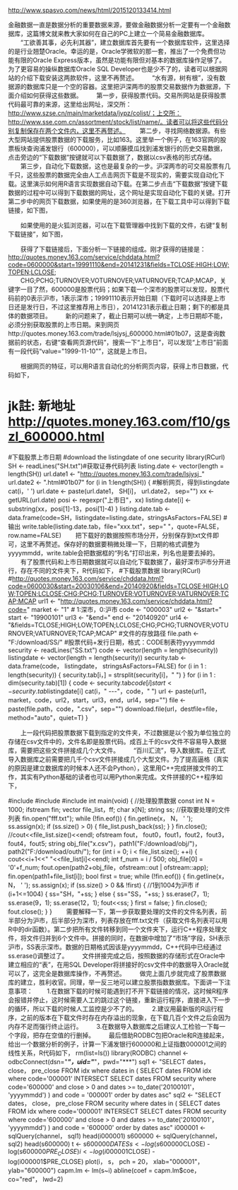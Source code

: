 http://www.spasvo.com/news/html/2015120133414.html

金融数据一直是数据分析的重要数据来源，要做金融数据分析一定要有一个金融数据库，这篇博文就来教大家如何在自己的PC上建立一个简易金融数据库。
　　“工欲善其事，必先利其器”，建立数据库首先要有一个数据库软件，这里选择的是行业翘楚Oracle。幸运的是，Oracle学微软的那一套，推出了一个免费但功能有限的Oracle Express版本，虽然是功能有限但对基本的数据库操作足够了。为了更容易的操纵数据库Oracle SQL Developer也是少不了的，读者可以根据网站的介绍下载安装这两款软件，这里不再赘述。
　　“水有源，树有根”，没有数据源的数据库只是一个空的容器。这里把沪深两市的股票交易数据作为数据源，下面介绍如何获得这些数据。
　　第一步，获得股票代码。交易所网站是获得股票代码最可靠的来源，这里给出网址，深交所：http://www.szse.cn/main/marketdata/jypz/colist/；上交所：http://www.sse.com.cn/assortment/stock/list/name/。读者可以将这些代码分别复制保存在两个文件内，这里不再赘述。
　　第二步，寻找网络数据源。有些大型网站提供股票数据的下载服务，比如163。这里举一个例子，在163官网的股票板块查询浦发银行（600000），可以顺藤摸瓜找到浦发银行的历史交易数据，点击旁边的“下载数据”按键就可以下载数据了，数据以csv表格的形式存储。
　　第三步，自动化下载数据，这也是最复杂的一步。沪深两市的可交易股票有几千只，这些股票的数据完全由人工点击网页下载是不现实的，需要实现自动化下载。这里演示如何用R语言实现数据自动下载。在第二步点击“下载数据”按键下载数据的过程中可以得到下载数据的网址，这个网址是实现自动化下载的关键。打开第二步中的网页下载数据，如果使用的是360浏览器，在下载工具中可以得到下载链接，如下图，

　　如果使用的是火狐浏览器，可以在下载管理器中找到下载的文件，右键“复制下载链接”，如下图，

　　获得了下载链接后，下面分析一下链接的组成。刚才获得的链接是：http://quotes.money.163.com/service/chddata.html?code=0600000&start=19991110&end=20141231&fields=TCLOSE;HIGH;LOW;TOPEN;LCLOSE;
　　CHG;PCHG;TURNOVER;VOTURNOVER;VATURNOVER;TCAP;MCAP，关键字一目了然，600000是股票代码；如果下载一个深市的股票可以发现，股票代码前的0表示沪市，1表示深市；19991110表示开始日期（下载时可以选择是上市日还是发行日，不过这里推荐用上市日），20141231表示截止日期；剩下的都是具体的数据项目。
　　新的问题来了，截止日期可以统一确定，上市日期却不能，必须分别获取股票的上市日期。来到网页http://quotes.money.163.com/trade/lsjysj_600000.html#01b07，这是查询数据前的状态，右键“查看网页源代码”，搜索一下“上市日”，可以发现“上市日”前面有一段代码“value="1999-11-10"”，这就是上市日。

　　根据网页的特征，可以用R语言自动化的分析网页内容，获得上市日数据，代码如下，

# jk註: 新地址 http://quotes.money.163.com/f10/gszl_600000.html
#下载股票上市日期
#download the listingdate of one security
library(RCurl)
SH <- readLines("SH.txt")#获取证券代码列表
listing.date <- vector(length = length(SH))
url.date1 <- "http://quotes.money.163.com/trade/lsjysj_"
url.date2 <- ".html#01b07"
for (i in 1:length(SH))
{
#解析网页，得到listingdate
cat(i，' ')
url.date <- paste(url.date1， SH[i]， url.date2， sep="")
xx <- getURL(url.date)
posi <- regexpr("上市日"，xx)
listing.date[i] <- substring(xx，posi[1]-13，posi[1]-4)
}
listing.date.tab <- data.frame(code=SH，listingdate=listing.date，stringsAsFactors=FALSE)
#输出
write.table(listing.date.tab，file="xxx.txt"，sep="	"，quote=FALSE，row.name=FALSE)
　　把下载好的数据按照市场分开，分别保存到txt文件即可，这里不再赘述。保存好的数据要稍微处理一下，日期的格式调整为yyyymmdd，write.table会把数据框的“列名”打印出来，列名也是要去掉的。
　　有了股票代码和上市日期数据就可以自动化下载数据了，最好深市沪市分开进行，存在不同的文件夹下，R代码如下，
#下载股票数据
library(RCurl)
#http://quotes.money.163.com/service/chddata.html?code=0600030&start=20030106&end=20140920&fields=TCLOSE;HIGH;LOW;TOPEN;LCLOSE;CHG;PCHG;TURNOVER;VOTURNOVER;VATURNOVER;TCAP;MCAP
url1    <- "http://quotes.money.163.com/service/chddata.html?code="
market  <- "1" # 1:深市，0:沪市
code    <- "000003"
url2    <- "&start="
start   <- "19900101"
url3    <- "&end="
end     <- "20140920"
url4    <- "&fields=TCLOSE;HIGH;LOW;TOPEN;LCLOSE;CHG;PCHG;TURNOVER;VOTURNOVER;VATURNOVER;TCAP;MCAP"
#文件的存放路径
file.path   <- "F:/download/SS/"
#股票代码+发行日期，格式：CODE制表符yyyymmdd
security <- readLines("SS.txt")
code <- vector(length = length(security))
listingdate <- vector(length = length(security))
security.tab <- data.frame(code， listingdate， stringsAsFactors=FALSE)
for (i in 1 : length(security))
{
security.tab[i，] = strsplit(security[i]，"	")
}
for (i in 1 : dim(security.tab)[1])
{
code <- security.tab$code[i]
start <- security.tab$listingdate[i]
cat(i，"	---"，code，" ")
url <- paste(url1，market，code，url2，start，url3，end，url4，sep="")
file <- paste(file.path，code，".csv"，sep="")
download.file(url，destfile=file， method="auto"，quiet=T)
}

　　上一段代码把股票数据下载到指定的文件夹，不过数据是以个股为单位独立的存储在csv文件中的，文件名即是股票代码。成百上千的csv文件不容易导入数据库，需要把这些文件拼接成几个大文件。
　　“百川汇流”，导入数据库。在正式导入数据库之前需要把几千个csv文件拼接成几个大型文件。为了提高逼格（真实的原因是建立数据库的时候本人还不会Python），这里用C++完成拼接文件的工作，其实有Python基础的读者也可以用Python来完成。文件拼接的C++程序如下，

#include <vector>
#include <fstream>
#include <string>
int main(void)
{
//处理股票数据
const int N = 1000;
ifstream fin;
vector<string> file_list，ff;
char  x[N];
string ss;
//获取要处理的文件列表
fin.open("fff.txt");
while (!fin.eof())
{
fin.getline(x， N， ' ');
ss.assign(x);
if (ss.size() > 0)
{
file_list.push_back(ss);
}
}
fin.close();
//cout<<file_list.size()<<endl;
ofstream fout， fout0，fout1，fout2，fout3，fout4，fout5;
string obj_file("x.csv")，path1("F:/download/obj/")，path2("F:/download/outh/");
for (int i = 0; i < file_list.size(); ++i)
{
cout<<i+1<<"	"<<file_list[i]<<endl;
int f_num = i / 500;
obj_file[0] = '0'+f_num;
fout.open(path2+obj_file，ofstream::out | ofstream::app);
fin.open(path1+file_list[i]);
bool first = true;
while (!fin.eof())
{
fin.getline(x， N， ' ');
ss.assign(x);
if (ss.size() > 0 && !first)
{
//1到1004为沪市
if (i+1<=1004)
{
ss="SH，"+ss;
}
else
{
ss="SS，"+ss;
}
ss.erase(7，1);
ss.erase(9，1);
ss.erase(12，1);
fout<<ss;
}
first = false;
}
fin.close();
fout.close();
}
}
　　需要解释一下，第一步获取要处理的文件的文件名列表，前半部分为沪市，后半部分为深市，列表存放在fff.txt文件（获取文件名列表可以用R中的dir函数）。第二步把所有文件转移到同一个文件夹下，运行C++程序处理文件，将文件归并到6个文件中。拼接的同时，在数据中增加了“市场”字段，SH表示沪市，SS表示深市。数据的日期格式因该是yyyymmdd，C++代码中已经通过ss.erase()调整过了。
　　文件拼接完成之后，按照数据的存储形式在Oracle中建立相应的“表”，在用SQL Developer将拼接好的csv文件中的数据导入Oracle就可以了，这完全是数据库操作，不再赘述。
　　做完上面几步就完成了股票数据库的建立，胜利收官。同理，举一反三地可以建立股票指数数据库。下面讲一下注意事项：
　　1.在数据下载的时候可能遇到打不开下载链接的情况，这时候R程序会报错并停止，这时候需要人工的跳过这个链接，重新运行程序，直接进入下一步的循环，所以下载的时候人工监控是少不了的。
　　2.建议用最新版的R运行程序，之前的版本在下载文件时存在内存溢出的现象，在下载几百个文件之后会因为内存不足而强行终止运行。
　　3.在数据导入数据库之后建议人工检验一下每一个字段，把存在空值的行删掉。
　　最后借助RODBC包把Oracle和R连接起来，给出一个数据分析的例子，计算一下浦发银行600000和上证指数000001之间的线性关系，R代码如下，
rm(list=ls())
library(RODBC)
channel <- odbcConnect(dsn="***"，uid="***"，pwd="***")
sql1 <- "SELECT dates， close， pre_close FROM idx
where
dates in
(
SELECT dates FROM idx where code='000001'
INTERSECT
SELECT dates FROM security where code='600000'
and
close > 0
and
dates >= to_date('20100101'， 'yyyymmdd')
)
and
code = '000001'
order by dates asc"
sql2 <- "SELECT dates， close， pre_close FROM security
where
dates in
(
SELECT dates FROM idx where code='000001'
INTERSECT
SELECT dates FROM security where code='600000'
and
close > 0
and
dates >= to_date('20100101'， 'yyyymmdd')
)
and
code = '600000'
order by dates asc"
i000001 <- sqlQuery(channel， sql1)
head(i000001)
s600000 <- sqlQuery(channel， sql2)
head(s600000)
t <- s600000$DATES
s <- log(s600000$CLOSE) - log(s600000$PRE_CLOSE)
i <- log(i000001$CLOSE) - log(i000001$PRE_CLOSE)
plot(i， s， pch = 20， xlab="000001"， ylab="600000")
capm.lm <- lm(s~i)
abline(coef = capm.lm$coe， co="red"， lwd=2)
